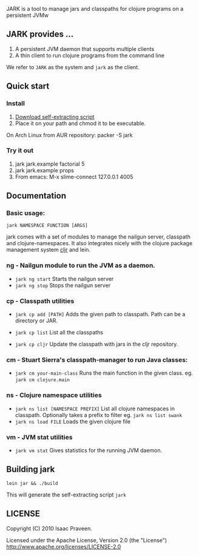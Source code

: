 
JARK is a tool to manage jars and classpaths for clojure programs on a persistent JVMw

## JARK provides ...
 
1. A persistent JVM daemon that supports multiple clients
2. A thin client to run clojure programs from the command line

We refer to `JARK` as the system and `jark` as the client.

## Quick start

### Install

1. [Download self-extracting script](http://github.com/downloads/icylisper/jark/jark)
2. Place it on your path and chmod it to be executable.

On Arch Linux from AUR repository:
    packer -S jark

### Try it out
1. jark jark.example factorial 5
2. jark jark.example props
3. From emacs: M-x slime-connect 127.0.0.1 4005

## Documentation 

### Basic usage:
    jark NAMESPACE FUNCTION [ARGS]

jark comes with a set of modules to manage the nailgun server, 
classpath and  clojure-namespaces. It also integrates nicely with
the clojure package management system [cljr](http://github.com/liebke/cljr) and lein.

### ng - Nailgun module to run the JVM as a daemon. 

* `jark ng start` Starts the nailgun server 
* `jark ng stop`  Stops the nailgun server

### cp - Classpath utilities

* `jark cp add [PATH]` Adds the given path to classpath. Path can be a directory or JAR.

* `jark cp list` List all the classpaths
* `jark cp cljr` Update the classpath with jars in the cljr repository.

### cm - Stuart Sierra's classpath-manager to run Java classes:

* `jark cm your-main-class` Runs the main function in the given class. eg. `jark cm clojure.main` 

### ns - Clojure namespace utilities

* `jark ns list [NAMESPACE PREFIX]` List all clojure namespaces in classpath. Optionally takes a prefix to filter eg. `jark ns list swank`
* `jark ns load FILE` Loads the given clojure file

### vm - JVM stat utilities

* `jark vm stat` Gives statistics for the running JVM daemon.

## Building jark
    
    lein jar && ./build
    
This will generate the self-extracting script `jark`

## LICENSE

Copyright (C) 2010 Isaac Praveen.

Licensed under the Apache License, Version 2.0 (the "License")
http://www.apache.org/licenses/LICENSE-2.0
